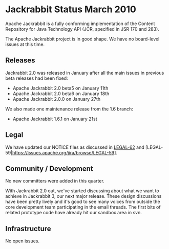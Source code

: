 <!--
   Licensed to the Apache Software Foundation (ASF) under one or more
   contributor license agreements.  See the NOTICE file distributed with
   this work for additional information regarding copyright ownership.
   The ASF licenses this file to You under the Apache License, Version 2.0
   (the "License"); you may not use this file except in compliance with
   the License.  You may obtain a copy of the License at

       http://www.apache.org/licenses/LICENSE-2.0

   Unless required by applicable law or agreed to in writing, software
   distributed under the License is distributed on an "AS IS" BASIS,
   WITHOUT WARRANTIES OR CONDITIONS OF ANY KIND, either express or implied.
   See the License for the specific language governing permissions and
   limitations under the License.
-->

Jackrabbit Status March 2010
============================
Apache Jackrabbit is a fully conforming implementation of the Content
Repository for Java Technology API (JCR, specified in JSR 170 and 283).

The Apache Jackrabbit project is in good shape. We have no board-level
issues at this time.


Releases
--------
Jackrabbit 2.0 was released in January after all the main issues in
previous beta releases had been fixed:

* Apache Jackrabbit 2.0 beta5 on January 11th
* Apache Jackrabbit 2.0 beta6 on January 18th
* Apache Jackrabbit 2.0.0 on January 27th

We also made one maintenance release from the 1.6 branch:

* Apache Jackrabbit 1.6.1 on January 21st


Legal
-----
We have updated our NOTICE files as discussed in [LEGAL-62](https://issues.apache.org/jira/browse/LEGAL-62)
and [LEGAL-59|https://issues.apache.org/jira/browse/LEGAL-59].


Community / Development
-----------------------
No new committers were added in this quarter.

With Jackrabbit 2.0 out, we've started discussing about what we want to
achieve in Jackrabbit 3, our next major release. These design discussions
have been pretty lively and it's good to see many voices from outside the
core development team participating in the email threads. The first bits of
related prototype code have already hit our sandbox area in svn.


Infrastructure
--------------
No open issues.
